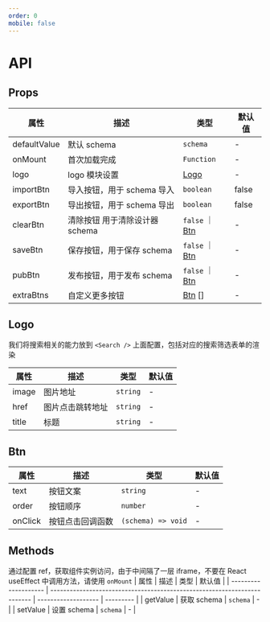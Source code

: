 ```yaml
---
order: 0
mobile: false
---
```

# API

## Props

| 属性                  | 描述                                                  | 类型                      | 默认值     |
| ---------------------| ----------------------------------------------------- | -------------------      | --------- |
| defaultValue         | 默认 schema                                            |    `schema`              |     -     |
| onMount              | 首次加载完成                                            |    `Function`            |     -     |
| logo                 | logo 模块设置                                          | [Logo](#Logo)| -         | -         |
| importBtn            | 导入按钮，用于 schema 导入                               | `boolean`                |   false   |
| exportBtn            | 导出按钮，用于 schema 导出                               | `boolean`                |   false   |
| clearBtn             | 清除按钮  用于清除设计器 schema                           | `false` ｜ [Btn](#Btn)   |     -     |
| saveBtn              | 保存按钮，用于保存 schema                                | `false` ｜ [Btn](#Btn)   |     -     |
| pubBtn               | 发布按钮，用于发布 schema                                | `false` ｜ [Btn](#Btn)   |     -     |
| extraBtns            | 自定义更多按钮                                          | [Btn](#Btn) []           |     -     |

## Logo

我们将搜索相关的能力放到 `<Search />` 上面配置，包括对应的搜索筛选表单的渲染

| 属性                  | 描述                                                                      | 类型                 | 默认值     |
| --------------------- | ------------------------------------------------------------------------ | ------------------- | --------- |
| image         |   图片地址                                                                        | `string`      |   -     |
| href          |   图片点击跳转地址                                                                  | `string`    |   -     |
| title         |   标题                                                                            | `string`     |   -     |


## Btn
| 属性                  | 描述                                                                      | 类型                 | 默认值     |
| -------------------- | ------------------------------------------------------------------------  | ------------------- | --------- |
| text                 |   按钮文案                                                                  | `string`           |   -       |
| order                |   按钮顺序                                                                  | `number`           |   -       |
| onClick              |   按钮点击回调函数                                                           | `(schema) => void`  |   -       |


## Methods
通过配置 ref，获取组件实例访问，由于中间隔了一层 iframe，不要在 React useEffect 中调用方法，请使用 `onMount`
| 属性                  | 描述                                                                      | 类型                 | 默认值     |
| -------------------- | ------------------------------------------------------------------------  | ------------------- | --------- |
| getValue                 |   获取 schema                                                               | `schema`           |   -       |
| setValue                |    设置 schema                                                                  | `schema`           |   -       |